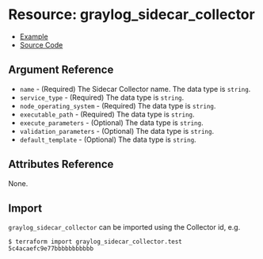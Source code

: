 # Resource: graylog_sidecar_collector

* [Example](https://github.com/terraform-provider-graylog/terraform-provider-graylog/blob/master/examples/sidecar_collector.tf)
* [Source Code](https://github.com/terraform-provider-graylog/terraform-provider-graylog/blob/master/graylog/resource/sidecar/collector/resource.go)

## Argument Reference

* `name` - (Required) The Sidecar Collector name. The data type is `string`.
* `service_type` - (Required) The data type is `string`.
* `node_operating_system` - (Required) The data type is `string`.
* `executable_path` - (Required) The data type is `string`.
* `execute_parameters` - (Optional) The data type is `string`.
* `validation_parameters` - (Optional) The data type is `string`.
* `default_template` - (Optional) The data type is `string`.

## Attributes Reference

None.

## Import

`graylog_sidecar_collector` can be imported using the Collector id, e.g.

```console
$ terraform import graylog_sidecar_collector.test 5c4acaefc9e77bbbbbbbbbbb
```

